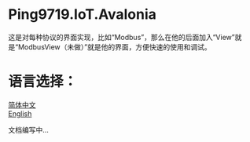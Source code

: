 ﻿# Ping9719.IoT.Avalonia
这是对每种协议的界面实现，比如“Modbus”，那么在他的后面加入“View”就是“ModbusView（未做）”就是他的界面，方便快速的使用和调试。

# 语言选择：
[简体中文](README.md) </br>
[English](README_en-US.md) </br>

文档编写中...